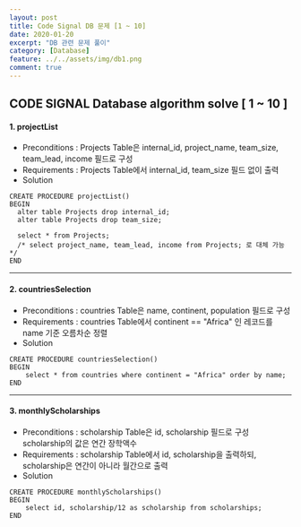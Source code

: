 ```yaml
---
layout: post
title: Code Signal DB 문제 [1 ~ 10]
date: 2020-01-20
excerpt: "DB 관련 문제 풀이"
category: [Database]
feature: ../../assets/img/db1.png
comment: true
---
```


## CODE SIGNAL Database algorithm solve [ 1 ~ 10 ]

#### 1. projectList
- Preconditions : Projects Table은 internal_id, project_name, team_size, team_lead, income 필드로 구성
- Requirements : Projects Table에서 internal_id, team_size 필드 없이 출력
- Solution
```mysql
CREATE PROCEDURE projectList()
BEGIN
  alter table Projects drop internal_id;
  alter table Projects drop team_size;
    
  select * from Projects;
  /* select project_name, team_lead, income from Projects; 로 대체 가능 */
END
```
---------------------------------------------------

#### 2. countriesSelection
- Preconditions : countries Table은 name, continent, population 필드로 구성
- Requirements : countries Table에서 continent == "Africa" 인 레코드를 name 기준 오름차순 정렬
- Solution
```mysql
CREATE PROCEDURE countriesSelection()
BEGIN
	select * from countries where continent = "Africa" order by name;
END
```
---------------------------------------------------

#### 3. monthlyScholarships
- Preconditions : scholarship Table은 id, scholarship 필드로 구성
                  scholarship의 값은 연간 장학액수
- Requirements : scholarship Table에서 id, scholarship을 출력하되, scholarship은 연간이 아니라 월간으로 출력
- Solution
```mysql
CREATE PROCEDURE monthlyScholarships()
BEGIN
	select id, scholarship/12 as scholarship from scholarships;
END
```
